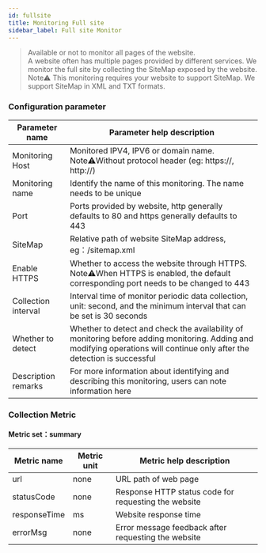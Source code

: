 ```yaml
---
id: fullsite  
title: Monitoring Full site      
sidebar_label: Full site Monitor   
---
```


> Available or not to monitor all pages of the website.    
> A website often has multiple pages provided by different services. We monitor the full site by collecting the SiteMap exposed by the website.   
> Note⚠️ This monitoring requires your website to support SiteMap. We support SiteMap in XML and TXT formats.    

### Configuration parameter   

| Parameter name      | Parameter help description |
| ----------- | ----------- |
| Monitoring Host     | Monitored IPV4, IPV6 or domain name. Note⚠️Without protocol header (eg: https://, http://) |
| Monitoring name     | Identify the name of this monitoring. The name needs to be unique |
| Port        | Ports provided by website, http generally defaults to 80 and https generally defaults to 443 |
| SiteMap     | Relative path of website SiteMap address, eg：/sitemap.xml |
| Enable HTTPS   | Whether to access the website through HTTPS. Note⚠️When HTTPS is enabled, the default corresponding port needs to be changed to 443 |
| Collection interval   | Interval time of monitor periodic data collection, unit: second, and the minimum interval that can be set is 30 seconds |
| Whether to detect    | Whether to detect and check the availability of monitoring before adding monitoring. Adding and modifying operations will continue only after the detection is successful |
| Description remarks    | For more information about identifying and describing this monitoring, users can note information here |

### Collection Metric   

#### Metric set：summary  

| Metric name      | Metric unit | Metric help description |
| ----------- | ----------- | ----------- |
| url         | none | URL path of web page |
| statusCode  | none | Response HTTP status code for requesting the website |
| responseTime   | ms | Website response time |
| errorMsg     | none | Error message feedback after requesting the website |
